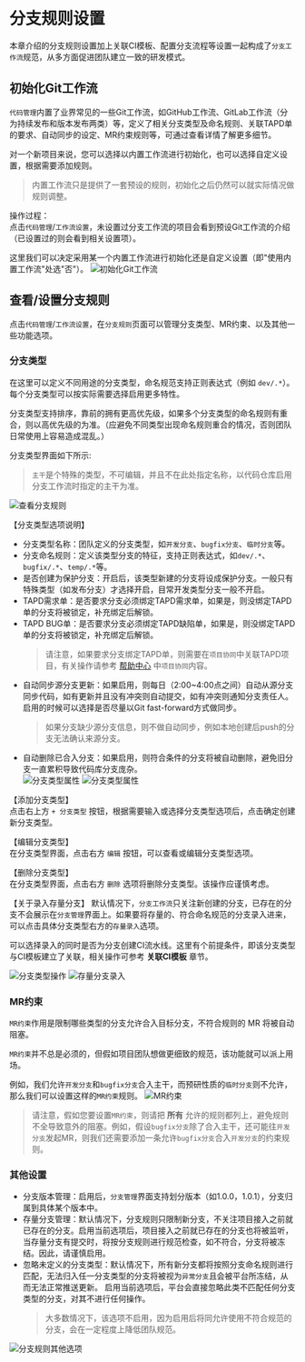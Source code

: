 # 分支规则设置
本章介绍的分支规则设置加上关联CI模板、配置分支流程等设置一起构成了`分支工作流`规范，从多方面促进团队建立一致的研发模式。


## 初始化Git工作流
`代码管理`内置了业界常见的一些Git工作流，如GitHub工作流、GitLab工作流（分为持续发布和版本发布两类）等，定义了相关分支类型及命名规则、关联TAPD单的要求、自动同步的设定、MR约束规则等，可通过查看详情了解更多细节。  

对一个新项目来说，您可以选择以内置工作流进行初始化，也可以选择自定义设置，根据需要添加规则。  

> 内置工作流只是提供了一套预设的规则，初始化之后仍然可以就实际情况做规则调整。

操作过程：  
点击`代码管理`/`工作流设置`，未设置过分支工作流的项目会看到预设Git工作流的介绍（已设置过的则会看到相关设置项）。  

这里我们可以决定采用某一个内置工作流进行初始化还是自定义设置（即"使用内置工作流"处选"否"）。
![初始化Git工作流](../images/git_flows.png)

## 查看/设置分支规则
点击`代码管理`/`工作流设置`，在`分支规则`页面可以管理分支类型、MR约束、以及其他一些功能选项。  
### 分支类型
在这里可以定义不同用途的分支类型，命名规范支持正则表达式（例如 `dev/.*`）。每个分支类型可以按实际需要选择启用更多特性。  

分支类型支持排序，靠前的拥有更高优先级，如果多个分支类型的命名规则有重合，则以高优先级的为准。（应避免不同类型出现命名规则重合的情况，否则团队日常使用上容易造成混乱。）

分支类型界面如下所示:

> `主干`是个特殊的类型，不可编辑，并且不在此处指定名称，以代码仓库启用分支工作流时指定的主干为准。

![查看分支规则](../images/branch_types.png)


【分支类型选项说明】
* 分支类型名称：团队定义的分支类型，如`开发分支`、`bugfix分支`、`临时分支`等。
* 分支命名规则：定义该类型分支的特征，支持正则表达式，如`dev/.*`、`bugfix/.*`、`temp/.*`等。
* 是否创建为保护分支：开启后，该类型新建的分支将设成保护分支。一般只有特殊类型（如发布分支）才选择开启，目常开发类型分支一般不开启。
* TAPD需求单：是否要求分支必须绑定TAPD需求单，如果是，则没绑定TAPD单的分支将被锁定，补充绑定后解锁。
* TAPD BUG单：是否要求分支必须绑定TAPD缺陷单，如果是，则没绑定TAPD单的分支将被锁定，补充绑定后解锁。
    > 请注意，如果要求分支绑定TAPD单，则需要在`项目协同`中关联TAPD项目，有关操作请参考 [帮助中心](http://help.coding.pages.oa.com/) 中`项目协同`内容。
* 自动同步源分支更新：如果启用，则每日（2:00~4:00点之间）自动从源分支同步代码，如有更新并且没有冲突则自动提交，如有冲突则通知分支责任人。启用的时候可以选择是否尽量以Git fast-forward方式做同步。  
    > 如果分支缺少源分支信息，则不做自动同步，例如本地创建后push的分支无法确认来源分支。
* 自动删除已合入分支：如果启用，则符合条件的分支将被自动删除，避免旧分支一直累积导致代码库分支庞杂。  
    ![分支类型属性](../images/branch_type_basic_settings.png)
    ![分支类型属性](../images/branch_type_basic_settings-2.png)


【添加分支类型】  
点击右上方 `+ 分支类型` 按钮，根据需要输入或选择分支类型选项后，点击确定创建新分支类型。

【编辑分支类型】  
在分支类型界面，点击右方 `编辑` 按钮，可以查看或编辑分支类型选项。

【删除分支类型】  
在分支类型界面，点击右方 `删除` 选项将删除分支类型。该操作应谨慎考虑。

【关于录入存量分支】
默认情况下，`分支工作流`只关注新创建的分支，已存在的分支不会展示在`分支管理`界面上。如果要将存量的、符合命名规范的分支录入进来，可以点击具体分支类型右方的`存量录入`选项。  

可以选择录入的同时是否为分支创建CI流水线。这里有个前提条件，即该分支类型与CI模板建立了关联，相关操作可参考 **关联CI模板** 章节。  

![分支类型操作](../images/branch_type_operations.png)
![存量分支录入](../images/import_existing_branches.png)


### MR约束
 `MR约束`作用是限制哪些类型的分支允许合入目标分支，不符合规则的 MR 将被自动阻塞。  

`MR约束`并不总是必须的，但假如项目团队想做更细致的规范，该功能就可以派上用场。  

例如，我们允许`开发分支`和`bugfix分支`合入主干，而预研性质的`临时分支`则不允许，那么我们可以设置这样的`MR约束`规则。
![MR约束](../images/mr_restrictions.png)
    
> 请注意，假如您要设置`MR约束`，则请把 **所有** 允许的规则都列上，避免规则不全导致意外的阻塞。例如，假设`bugfix分支`除了合入主干，还可能往`开发分支`发起MR，则我们还需要添加一条允许`bugfix分支`合入`开发分支`的约束规则。

### 其他设置

* 分支版本管理：启用后，`分支管理`界面支持划分版本（如1.0.0，1.0.1），分支归属到具体某个版本中。
* 存量分支管理：默认情况下，分支规则只限制新分支，不关注项目接入之前就已存在的分支。启用当前选项后，项目接入之前就已存在的分支也将被监听，当存量分支有提交时，将按分支规则进行规范检查，如不符合，分支将被冻结。因此，请谨慎启用。
* 忽略未定义的分支类型：默认情况下，所有新分支都将按照分支命名规则进行匹配，无法归入任一分支类型的分支将被视为`异常分支`且会被平台所冻结，从而无法正常推送更新。 启用当前选项后，平台会直接忽略此类不匹配任何分支类型的分支，对其不进行任何操作。
    > 大多数情况下，该选项不启用，因为启用后将同允许使用不符合规范的分支，会在一定程度上降低团队规范。

![分支规则其他选项](../images/branch_rules_other_options.png)

